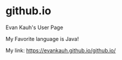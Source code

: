 # github.io

Evan Kauh's User Page


My Favorite language is Java!


My link:
 https://evankauh.github.io/github.io/ 